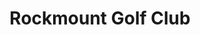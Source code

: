 ---
title: "Rockmount Golf Club"
address: "28, Drumalig Rd, Carryduff, Belfast, County Antrim BT8 8EQ"
tel: "028 9081 2279"
county: "Antrim"
category: "Golf Lessons"
type: "Content"
lat: "54.494051"
lng: "-5.889961"
---